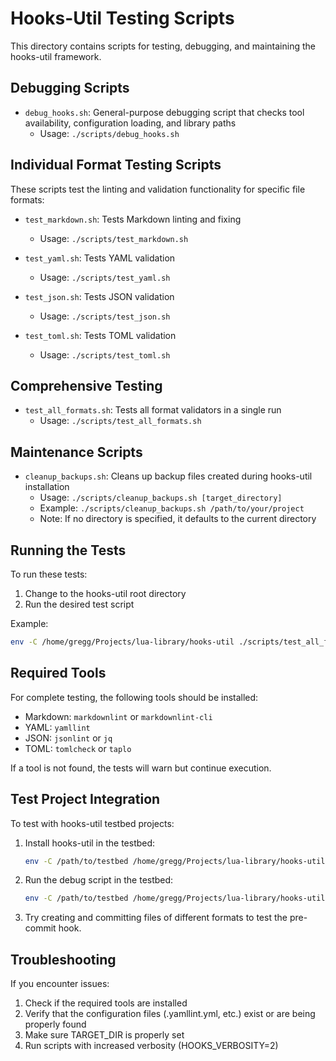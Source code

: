 # Hooks-Util Testing Scripts

This directory contains scripts for testing, debugging, and maintaining the hooks-util framework.

## Debugging Scripts

- `debug_hooks.sh`: General-purpose debugging script that checks tool availability, configuration loading, and library paths
  - Usage: `./scripts/debug_hooks.sh`

## Individual Format Testing Scripts

These scripts test the linting and validation functionality for specific file formats:

- `test_markdown.sh`: Tests Markdown linting and fixing
  - Usage: `./scripts/test_markdown.sh`

- `test_yaml.sh`: Tests YAML validation
  - Usage: `./scripts/test_yaml.sh`

- `test_json.sh`: Tests JSON validation
  - Usage: `./scripts/test_json.sh`

- `test_toml.sh`: Tests TOML validation
  - Usage: `./scripts/test_toml.sh`

## Comprehensive Testing

- `test_all_formats.sh`: Tests all format validators in a single run
  - Usage: `./scripts/test_all_formats.sh`

## Maintenance Scripts

- `cleanup_backups.sh`: Cleans up backup files created during hooks-util installation
  - Usage: `./scripts/cleanup_backups.sh [target_directory]`
  - Example: `./scripts/cleanup_backups.sh /path/to/your/project`
  - Note: If no directory is specified, it defaults to the current directory

## Running the Tests

To run these tests:

1. Change to the hooks-util root directory
2. Run the desired test script

Example:

```bash
env -C /home/gregg/Projects/lua-library/hooks-util ./scripts/test_all_formats.sh
```

## Required Tools

For complete testing, the following tools should be installed:

- Markdown: `markdownlint` or `markdownlint-cli`
- YAML: `yamllint`
- JSON: `jsonlint` or `jq`
- TOML: `tomlcheck` or `taplo`

If a tool is not found, the tests will warn but continue execution.

## Test Project Integration

To test with hooks-util testbed projects:

1. Install hooks-util in the testbed:
   ```bash
   env -C /path/to/testbed /home/gregg/Projects/lua-library/hooks-util/install.sh
   ```

2. Run the debug script in the testbed:
   ```bash
   env -C /path/to/testbed /home/gregg/Projects/lua-library/hooks-util/scripts/debug_hooks.sh
   ```

3. Try creating and committing files of different formats to test the pre-commit hook.

## Troubleshooting

If you encounter issues:

1. Check if the required tools are installed
2. Verify that the configuration files (.yamllint.yml, etc.) exist or are being properly found
3. Make sure TARGET_DIR is properly set
4. Run scripts with increased verbosity (HOOKS_VERBOSITY=2)